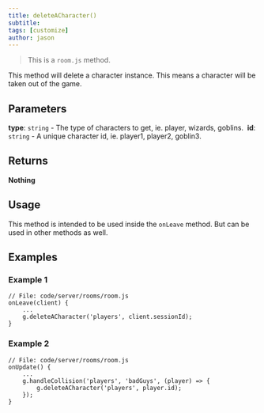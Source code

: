 ```yaml
---
title: deleteACharacter()
subtitle:
tags: [customize]
author: jason
---
```

> This is a `room.js` method.

This method will delete a character instance. This means a character will be taken out of the game.

## Parameters
**type**: `string` - The type of characters to get, ie. player, wizards, goblins.
​
**id**: `string` - A unique character id, ie. player1, player2, goblin3.
​
## Returns
**Nothing**
​
## Usage
This method is intended to be used inside the `onLeave` method. But can be used in other methods as well.
​
## Examples
### Example 1
```
// File: code/server/rooms/room.js
onLeave(client) {
	...
	g.deleteACharacter('players', client.sessionId);
}
```
### Example 2
```
// File: code/server/rooms/room.js
onUpdate() {
	...
	g.handleCollision('players', 'badGuys', (player) => {
		g.deleteACharacter('players', player.id);
	});
}
```
